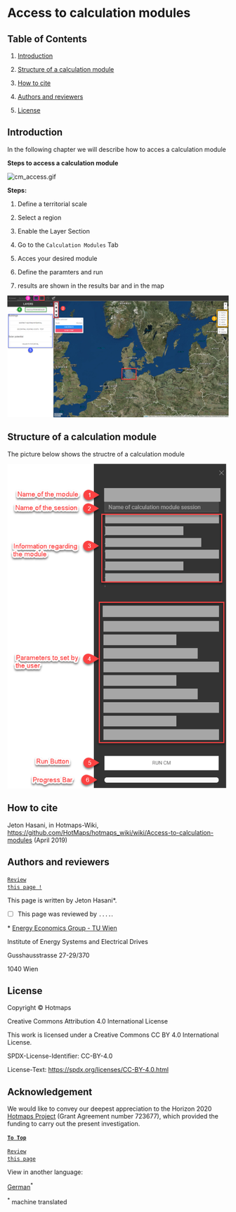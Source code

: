 <h1>Access to calculation modules</h1>



## Table of Contents

1. [Introduction](#introduction)

1. [Structure of a calculation module](#structure-of-a-calculation-module)

1. [How to cite](#how-to-cite)

1. [Authors and reviewers](#authors-and-reviewers)

1. [License](#license)



## Introduction 

In the following chapter we will describe how to acces a calculation module



**Steps to access a calculation module**



![cm_access.gif][cm_access]



**Steps:**



1. Define a territorial scale 

1. Select a region

2. Enable the Layer Section

3. Go to the <code>Calculation Modules</code> Tab

4. Acces your desired module

5. Define the paramters and run

6. results are shown in the results bar and in the map



![cm_access.png][cm_access_png]





## Structure of a calculation module



The picture below shows the structre of a calculation module



![cm_structure_png][cm_structure]



## How to cite



Jeton Hasani, in Hotmaps-Wiki, https://github.com/HotMaps/hotmaps_wiki/wiki/Access-to-calculation-modules (April 2019)





## Authors and reviewers

<code>[Review this page !](https://github.com/HotMaps/hotmaps_wiki/wiki/CM-Access/_edit)</code>



This page is written by Jeton Hasani\*.

- [ ] This page was reviewed by <code>....</code>\.





\* [Energy Economics Group - TU Wien](https://eeg.tuwien.ac.at/)

Institute of Energy Systems and Electrical Drives

Gusshausstrasse 27-29/370

1040 Wien



## License

Copyright © Hotmaps

Creative Commons Attribution 4.0 International License

This work is licensed under a Creative Commons CC BY 4.0 International License.

SPDX-License-Identifier: CC-BY-4.0

License-Text: https://spdx.org/licenses/CC-BY-4.0.html





## Acknowledgement

We would like to convey our deepest appreciation to the Horizon 2020 [Hotmaps Project](https://www.hotmaps-project.eu) (Grant Agreement number 723677), which provided the funding to carry out the present investigation.



[**`To Top`**](#table-of-contents)

<code>[Review this page](https://github.com/HotMaps/hotmaps_wiki/wiki/CM-Access/_edit/#Authors-and-reviewers)</code>



[cm_access]: https://github.com/HotMaps/hotmaps_wiki/blob/master/Images/general_tool_functionalities_and_structure/calculation_module_access.gif



[cm_access_png]: https://github.com/HotMaps/hotmaps_wiki/blob/master/Images/general_tool_functionalities_and_structure/calculation_module_access.png



[cm_structure]: https://github.com/HotMaps/hotmaps_wiki/blob/master/Images/general_tool_functionalities_and_structure/calculation_module_structure.png










<!--- THIS IS A SUPER UNIQUE IDENTIFIER -->

View in another language:

 [German](../de/Access-to-calculation-modules)<sup>\*</sup> 

<sup>\*</sup> machine translated
